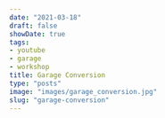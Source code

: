 ```yaml
---
date: "2021-03-18"
draft: false
showDate: true
tags:
- youtube
- garage
- workshop
title: Garage Conversion
type: "posts"
image: "images/garage_conversion.jpg"
slug: "garage-conversion"
---
```

